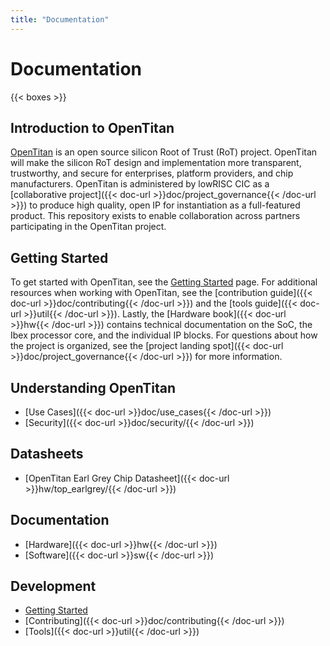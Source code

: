 ```yaml
---
title: "Documentation"
---
```


# Documentation

{{< boxes >}}

## Introduction to OpenTitan

[OpenTitan](https://opentitan.org/) is an open source silicon Root of Trust (RoT) project. OpenTitan will make the silicon RoT design and implementation more transparent, trustworthy, and secure for enterprises, platform providers, and chip manufacturers. OpenTitan is administered by lowRISC CIC as a [collaborative project]({{< doc-url >}}doc/project_governance{{< /doc-url >}}) to produce high quality, open IP for instantiation as a full-featured product. This repository exists to enable collaboration across partners participating in the OpenTitan project.

## Getting Started

To get started with OpenTitan, see the [Getting Started](/guides/getting_started) page. For additional resources when working with OpenTitan, see the [contribution guide]({{< doc-url >}}doc/contributing{{< /doc-url >}}) and the [tools guide]({{< doc-url >}}util{{< /doc-url >}}). Lastly, the [Hardware book]({{< doc-url >}}hw{{< /doc-url >}}) contains technical documentation on the SoC, the Ibex processor core, and the individual IP blocks. For questions about how the project is organized, see the [project landing spot]({{< doc-url >}}doc/project_governance{{< /doc-url >}}) for more information.

## Understanding OpenTitan

- [Use Cases]({{< doc-url >}}doc/use_cases{{< /doc-url >}})
- [Security]({{< doc-url >}}doc/security/{{< /doc-url >}})

## Datasheets

- [OpenTitan Earl Grey Chip Datasheet]({{< doc-url >}}hw/top_earlgrey/{{< /doc-url >}})

## Documentation

- [Hardware]({{< doc-url >}}hw{{< /doc-url >}})
- [Software]({{< doc-url >}}sw{{< /doc-url >}})

## Development

- [Getting Started](/guides/getting_started)
- [Contributing]({{< doc-url >}}doc/contributing{{< /doc-url >}})
- [Tools]({{< doc-url >}}util{{< /doc-url >}})
